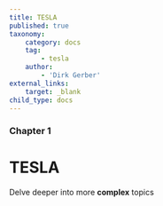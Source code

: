 ```yaml
---
title: TESLA
published: true
taxonomy:
    category: docs
    tag:
        - tesla
    author:
        - 'Dirk Gerber'
external_links:
    target: _blank
child_type: docs
---
```


### Chapter 1

# TESLA

Delve deeper into more **complex** topics
